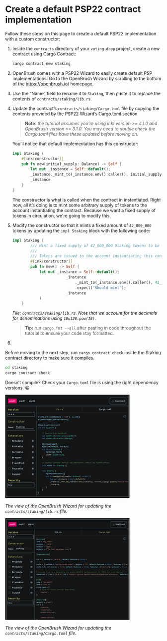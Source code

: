 # Create a default PSP22 contract implementation 

Follow these steps on this page to create a default PSP22 implementation with a custom constructor:

1. Inside the `contracts` directory of your `voting-dapp` project, create a new contract using Cargo Contract: 

    ```bash
    cargo contract new staking
    ```
    
1. OpenBrush comes with a PSP22 Wizard to easily create default PSP implementations. Go to the OpenBrush Wizard by scrolling to the bottom of the https://openbrush.io/ homepage.  

1. Use the “Name” field to rename it to `Staking`, then paste it to replace the contents of `contracts/staking/lib.rs`.

1. Update the contract’s `contracts/staking/Cargo.toml` file by copying the contents provided by the PSP22 Wizard’s Cargo.toml section.

    > **Note**: *the tutorial assumes you’re using ink! version >= 4.1.0 and OpenBrush version >= 3.1.0. You may need to double check the Cargo.toml files have these updated before moving on.*

    You’ll notice that default implementation has this constructor:
    
    ```rust
    impl Staking {
        #[ink(constructor)]
        pub fn new(initial_supply: Balance) -> Self {
            let mut _instance = Self::default();
			_instance._mint_to(_instance.env().caller(), initial_supply).expect("Should mint"); 
			_instance
        }
    }
    ```
    The constructor is what is called when the contract in instantiated. Right now, all it’s doing is to mint some arbitrary supply of tokens to the account instantiating the contract. Because we want a fixed supply of tokens in circulation, we're going to modify this.

1. Modify the constructor so that it mints a fixed amount of `42_000_000` tokens by updating the `impl Staking` block with the following code: 

    ```rust
    impl Staking {
            /// Mint a fixed supply of 42_000_000 Staking tokens to be used for Voting.
            /// 
            /// Tokens are issued to the account instantiating this contract.
            #[ink(constructor)]
            pub fn new() -> Self {
                let mut _instance = Self::default();
                            _instance
                                ._mint_to(_instance.env().caller(), 42_000_000 * 10u128.pow(18))
                                .expect("Should mint"); 
                            _instance
                }
        }
    ```

    *File: `contracts/staking/lib.rs`. Note that we account for the decimals for denominations using `10u128.pow(18)`.*

    > **Tip:** run `cargo fmt --all` after pasting in code throughout the tutorial to ensure your code stay formatted. 

1. 
Before moving to the next step, run `cargo contract check` inside the Staking contract directory to make sure it compiles. 

```bash
cd staking
cargo contract check
```

Doesn’t compile? Check your `Cargo.toml` file is using the right dependency versions. 😀

<!-- slide:break -->

<img src="../assets/wizard-1.png"  width="400"> 

*The view of the OpenBrush Wizard for updating the `contracts/staking/lib.rs` file*.

<img src="../assets/wizard-2.png"  width="400"> 

*The view of the OpenBrush Wizard for updating the `contracts/staking/Cargo.toml` file*.
